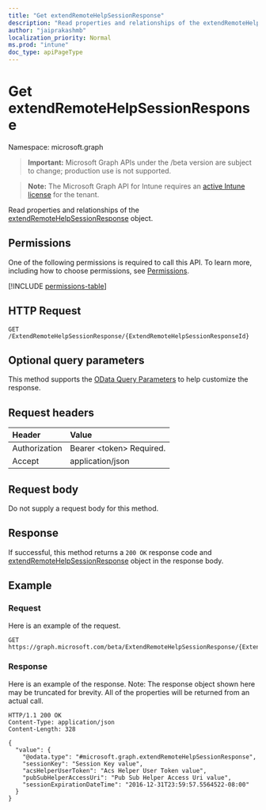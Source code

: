 ```yaml
---
title: "Get extendRemoteHelpSessionResponse"
description: "Read properties and relationships of the extendRemoteHelpSessionResponse object."
author: "jaiprakashmb"
localization_priority: Normal
ms.prod: "intune"
doc_type: apiPageType
---
```


# Get extendRemoteHelpSessionResponse

Namespace: microsoft.graph

> **Important:** Microsoft Graph APIs under the /beta version are subject to change; production use is not supported.

> **Note:** The Microsoft Graph API for Intune requires an [active Intune license](https://go.microsoft.com/fwlink/?linkid=839381) for the tenant.

Read properties and relationships of the [extendRemoteHelpSessionResponse](../resources/intune-remoteassistance-extendremotehelpsessionresponse.md) object.

## Permissions
One of the following permissions is required to call this API. To learn more, including how to choose permissions, see [Permissions](/graph/permissions-reference).

<!-- { "blockType": "permissions", "name": "intune_remoteassistance_extendremotehelpsessionresponse_get" } -->
[!INCLUDE [permissions-table](../includes/permissions/intune-remoteassistance-extendremotehelpsessionresponse-get-permissions.md)]

## HTTP Request
<!-- {
  "blockType": "ignored"
}
-->
``` http
GET /ExtendRemoteHelpSessionResponse/{ExtendRemoteHelpSessionResponseId}
```

## Optional query parameters
This method supports the [OData Query Parameters](/graph/query-parameters) to help customize the response.

## Request headers
|Header|Value|
|:---|:---|
|Authorization|Bearer &lt;token&gt; Required.|
|Accept|application/json|

## Request body
Do not supply a request body for this method.

## Response
If successful, this method returns a `200 OK` response code and [extendRemoteHelpSessionResponse](../resources/intune-remoteassistance-extendremotehelpsessionresponse.md) object in the response body.

## Example

### Request
Here is an example of the request.
``` http
GET https://graph.microsoft.com/beta/ExtendRemoteHelpSessionResponse/{ExtendRemoteHelpSessionResponseId}
```

### Response
Here is an example of the response. Note: The response object shown here may be truncated for brevity. All of the properties will be returned from an actual call.
``` http
HTTP/1.1 200 OK
Content-Type: application/json
Content-Length: 328

{
  "value": {
    "@odata.type": "#microsoft.graph.extendRemoteHelpSessionResponse",
    "sessionKey": "Session Key value",
    "acsHelperUserToken": "Acs Helper User Token value",
    "pubSubHelperAccessUri": "Pub Sub Helper Access Uri value",
    "sessionExpirationDateTime": "2016-12-31T23:59:57.5564522-08:00"
  }
}
```
